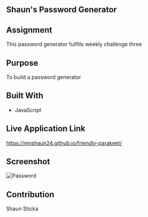 ## Shaun's Password Generator

## Assignment
This password generator fulfills weekly challenge three

## Purpose
To build a password generator

## Built With
* JavaScript

## Live Application Link
https://mnshaun24.github.io/friendly-parakeet/

## Screenshot
![Password](https://user-images.githubusercontent.com/91441712/139624049-711638c8-b244-416e-982d-2918b1206179.PNG)

## Contribution
Shaun Sticka


